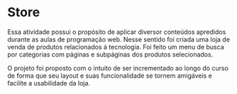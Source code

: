 # Store
Essa atividade possui o propósito de aplicar diversor conteúdos apredidos durante as aulas de programação web. Nesse sentido foi criada uma loja de venda de produtos relacionados á tecnologia. Foi feito um menu de busca por categorias com páginas e subpáginas dos produtos selecionados.

O projeto foi proposto com o intuito de ser incrementado ao longo do curso de forma que seu layout e suas funcionalidade se tornem amigáveis e facilite a usabilidade da loja.